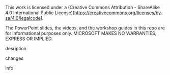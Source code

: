 This work is licensed under a (Creative Commons Attribution - ShareAlike 4.0 International Public License)[https://creativecommons.org/licenses/by-sa/4.0/legalcode].

The PowerPoint slides, the videos, and the workshop guides in this repo are for informational purposes only. MICROSOFT MAKES NO WARRANTIES, EXPRESS OR IMPLIED.



desription


changes


info

